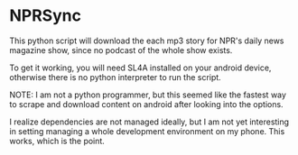 # NPRSync
This python script will download the each mp3 story for NPR's daily news magazine show, since no podcast of the whole show exists.

To get it working, you will need SL4A installed on your android device, otherwise there is no python interpreter to run the script.

NOTE:  I am not a python programmer, but this seemed like the fastest way to scrape and download content on android after looking into the options.

I realize dependencies are not managed ideally, but I am not yet interesting in setting managing a whole development environment on my phone.  This works, which is the point.
